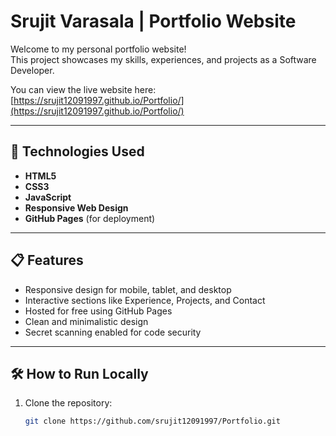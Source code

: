 # Srujit Varasala | Portfolio Website

Welcome to my personal portfolio website!  
This project showcases my skills, experiences, and projects as a Software Developer.

You can view the live website here: [https://srujit12091997.github.io/Portfolio/](https://srujit12091997.github.io/Portfolio/)

---

## 🚀 Technologies Used

- **HTML5**
- **CSS3**
- **JavaScript**
- **Responsive Web Design**
- **GitHub Pages** (for deployment)

---

## 📋 Features

- Responsive design for mobile, tablet, and desktop
- Interactive sections like Experience, Projects, and Contact
- Hosted for free using GitHub Pages
- Clean and minimalistic design
- Secret scanning enabled for code security

---

## 🛠️ How to Run Locally

1. Clone the repository:

   ```bash
   git clone https://github.com/srujit12091997/Portfolio.git
